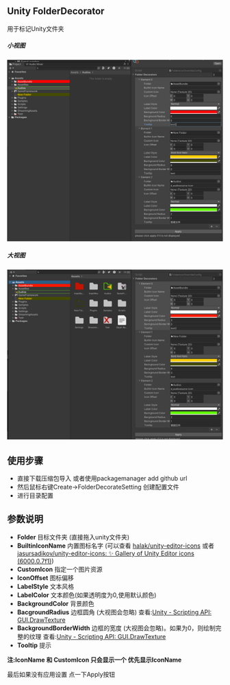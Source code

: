 ## Unity FolderDecorator

用于标记Unity文件夹

##### 小视图

![image-20250820133832694](https://raw.githubusercontent.com/ZeroUltra/MediaLibrary/main/Imgs/202508201338136.png)

##### 大视图

![image-20250820134220040](https://raw.githubusercontent.com/ZeroUltra/MediaLibrary/main/Imgs/202508201342223.png)

## 使用步骤

* 直接下载压缩包导入 或者使用packagemanager add github url
* 然后鼠标右键Create->FolderDecorateSetting 创建配置文件
* 进行目录配置

## 参数说明

* **Folder**  目标文件夹 (直接拖入unity文件夹)
* **BuiltinIconName** 内置图标名字 (可以查看 [halak/unity-editor-icons](https://github.com/halak/unity-editor-icons)   或者 [jasursadikov/unity-editor-icons: ✨ Gallery of Unity Editor icons (6000.0.7f1)](https://github.com/jasursadikov/unity-editor-icons))
* **CustomIcon** 指定一个图片资源
* **IconOffset** 图标偏移
* **LabelStyle** 文本风格
* **LabelColor** 文本颜色(如果透明度为0,使用默认颜色)
* **BackgroundColor** 背景颜色
* **BacgroundRadius** 边框圆角 (大视图会忽略)  查看:[Unity - Scripting API: GUI.DrawTexture](https://docs.unity3d.com/2022.3/Documentation/ScriptReference/GUI.DrawTexture.html)
* **BackgroundBorderWidth** 边框的宽度 (大视图会忽略)。如果为0，则绘制完整的纹理 查看:[Unity - Scripting API: GUI.DrawTexture](https://docs.unity3d.com/2022.3/Documentation/ScriptReference/GUI.DrawTexture.html)
* **Tooltip** 提示

**注:IconName 和 CustomIcon 只会显示一个 优先显示IconName** 



最后如果没有应用设置 点一下Apply按钮

